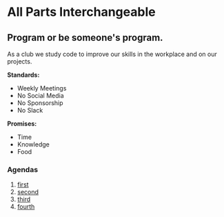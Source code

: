 # All Parts Interchangeable
## Program or be someone's program.
As a club we study code to improve our skills in the workplace and on our projects.

**Standards:**
- Weekly Meetings
- No Social Media
- No Sponsorship
- No Slack
  
**Promises:**
- Time
- Knowledge
- Food

### Agendas
1. [first](agenda.md)
2. [second](agenda_2.md)
3. [third](agenda_3.md)
4. [fourth](agenda_4.md)
